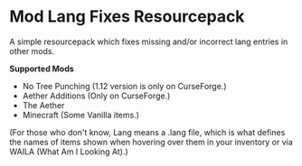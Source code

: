 # Mod Lang Fixes Resourcepack

A simple resourcepack which fixes missing and/or incorrect lang entries in other mods.

**Supported Mods**
- No Tree Punching (1.12 version is only on CurseForge.)
- Aether Additions (Only on CurseForge.)
- The Aether
- Minecraft (Some Vanilla items.)

(For those who don't know, Lang means a .lang file, which is what defines the names of items shown when hovering over them in your inventory or via WAILA (What Am I Looking At).)
